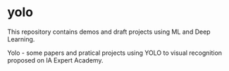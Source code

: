 # yolo
This repository contains demos and draft projects using ML and Deep Learning.

Yolo - some papers and pratical projects using YOLO to visual recognition proposed on IA Expert Academy.
